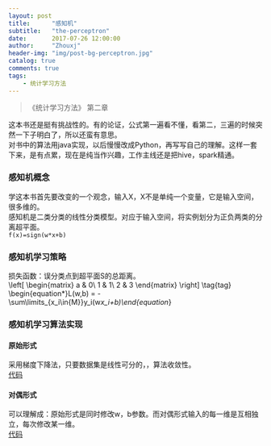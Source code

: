 ```yaml
---
layout: post
title:      "感知机"
subtitle:   "the-perceptron"
date:       2017-07-26 12:00:00
author:     "Zhouxj"
header-img: "img/post-bg-perceptron.jpg"
catalog: true
comments: true
tags:
    - 统计学习方法
---
```


> 《统计学习方法》 第二章

这本书还是挺有挑战性的。有的论证，公式第一遍看不懂，看第二，三遍的时候突然一下子明白了，所以还蛮有意思。<br>
对书中的算法用java实现，以后慢慢改成Python，再写写自己的理解。这样一套下来，是有点累，现在是纯当作兴趣，工作主线还是把hive，spark精通。<br>

### 感知机概念
学这本书首先要改变的一个观念，输入X，X不是单纯一个变量，它是输入空间，很多维的。<br>
感知机是二类分类的线性分类模型。对应于输入空间，将实例划分为正负两类的分离超平面。<br>
`f(x)=sign(w*x+b)`

### 感知机学习策略
损失函数：误分类点到超平面S的总距离。<br>
 \left[
 \begin{matrix}
   a & 0\\
   1 & 1\\
   2 & 3
  \end{matrix}
  \right]
  \tag{tag}
  <br>
 \begin{equation*}L(w,b) = - \sum\limits_{x_i\in{M}}y_i(w*x_i+b)\end{equation*}
### 感知机学习算法实现
#### 原始形式
采用梯度下降法，只要数据集是线性可分的，，算法收敛性。<br>
[代码](https://github.com/archer811/MachineLearning/blob/master/Perceptron/PerceptionM.java)
#### 对偶形式
可以理解成：原始形式是同时修改w，b参数。而对偶形式输入的每一维是互相独立，每次修改某一维。<br>
[代码](https://github.com/archer811/MachineLearning/blob/master/Perceptron/DualM.java)